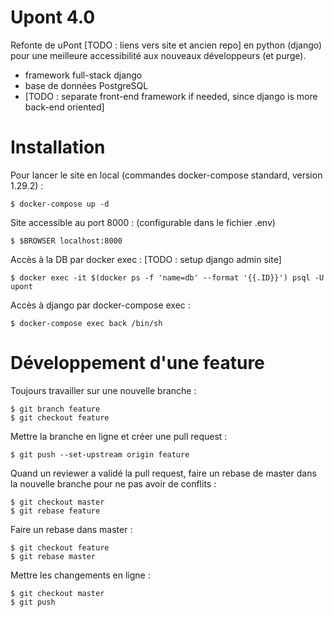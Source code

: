 # Upont 4.0

Refonte de uPont [TODO : liens vers site et ancien repo] en python (django) pour une meilleure accessibilité aux nouveaux développeurs (et purge).

* framework full-stack django
* base de données PostgreSQL
* [TODO : separate front-end framework if needed, since django is more back-end oriented]

# Installation

Pour lancer le site en local (commandes docker-compose standard, version 1.29.2) :
```
$ docker-compose up -d
```

Site accessible au port 8000 : (configurable dans le fichier .env)
```
$ $BROWSER localhost:8000
```

Accès à la DB par docker exec : [TODO : setup django admin site]
```
$ docker exec -it $(docker ps -f 'name=db' --format '{{.ID}}') psql -U upont
```

Accès à django par docker-compose exec :
```
$ docker-compose exec back /bin/sh
```

# Développement d'une feature

Toujours travailler sur une nouvelle branche :
```
$ git branch feature
$ git checkout feature
```

Mettre la branche en ligne et créer une pull request :
```
$ git push --set-upstream origin feature
```

Quand un reviewer a validé la pull request, faire un rebase de master dans la nouvelle branche pour ne pas avoir de conflits :
```
$ git checkout master
$ git rebase feature
```

Faire un rebase dans master :
```
$ git checkout feature
$ git rebase master
```

Mettre les changements en ligne :
```
$ git checkout master
$ git push
```